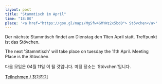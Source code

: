 ```yaml
---
layout: post
title: "Stammtisch im April"
time: "18:00"
place: '<a href="https://goo.gl/maps/MgSfw4GMYWz2x5bd8"> Stövchen</a>'
---
```


Der nächste Stammtisch findet am Dienstag den 11ten April statt. Treffpunkt ist das Stövchen.

The next 'Stammtisch' will take place on tuesday the 11th April. Meeting Place is the Stövchen.

다음 모임은 04월 11일 이 될 것입니다. 미팅 장소는 'Stövchen'입니다.

[Teilnehmen / 참가하기](https://nuudel.digitalcourage.de/qdDsgGRaeYbmL39a)
